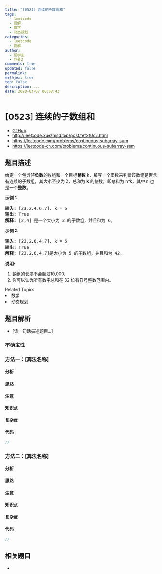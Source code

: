 ```yaml
---
title: "[0523] 连续的子数组和"
tags:
  - leetcode
  - 题解
  - 数学
  - 动态规划
categories:
  - leetcode
  - 题解
author:
  - 张学志
  - 作者2
comments: true
updated: false
permalink:
mathjax: true
top: false
description: ...
date: 2020-03-07 00:08:43
---
```



# [0523] 连续的子数组和
* [GitHub](https://github.com/algoboy101/LeetCodeCrowdsource/tree/master/_posts/QA/%5B0523%5D%20%E8%BF%9E%E7%BB%AD%E7%9A%84%E5%AD%90%E6%95%B0%E7%BB%84%E5%92%8C.md)
* http://leetcode.xuezhisd.top/post/fef2f0c3.html
* https://leetcode.com/problems/continuous-subarray-sum
* https://leetcode-cn.com/problems/continuous-subarray-sum


## 题目描述

<p>给定一个包含<strong>非负数</strong>的数组和一个目标<strong>整数</strong>&nbsp;k，编写一个函数来判断该数组是否含有连续的子数组，其大小至少为 2，总和为 <strong>k</strong> 的倍数，即总和为 n*k，其中 n 也是一个<strong>整数</strong>。</p>

<p><strong>示例 1:</strong></p>

<pre><strong>输入:</strong> [23,2,4,6,7], k = 6
<strong>输出:</strong> True
<strong>解释:</strong> [2,4] 是一个大小为 2 的子数组，并且和为 6。
</pre>

<p><strong>示例 2:</strong></p>

<pre><strong>输入:</strong> [23,2,6,4,7], k = 6
<strong>输出:</strong> True
<strong>解释:</strong> [23,2,6,4,7]是大小为 5 的子数组，并且和为 42。
</pre>

<p><strong>说明:</strong></p>

<ol>
	<li>数组的长度不会超过10,000。</li>
	<li>你可以认为所有数字总和在 32 位有符号整数范围内。</li>
</ol>
<div><div>Related Topics</div><div><li>数学</li><li>动态规划</li></div></div>


## 题目解析
* [请一句话描述题目...]

### 不确定性


### 方法一：[算法名称]

#### 分析

#### 思路

#### 注意

#### 知识点

#### 复杂度

#### 代码

```cpp
//
```


### 方法二：[算法名称]

#### 分析

#### 思路

#### 注意

#### 知识点

#### 复杂度

#### 代码

```cpp
//
```


## 相关题目
* 
